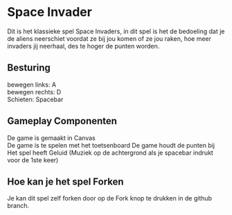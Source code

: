 <h1>Space Invader</h1>

Dit is het klassieke spel Space Invaders, in dit spel is het de bedoeling dat je de aliens neerschiet voordat ze bij jou komen of ze jou raken, hoe meer invaders jij neerhaal, des te hoger de punten worden.

<h2>Besturing</h2>

bewegen links: A<br>
bewegen rechts: D<br>
Schieten: Spacebar<br>

<h2>Gameplay Componenten</h2>
De game is gemaakt in Canvas<br>
De game is te spelen met het toetsenboard<bn>
De game houdt de punten bij<br>
Het spel heeft Geluid (Muziek op de achtergrond als je spacebar indrukt voor de 1ste keer)<br>

<h2>Hoe kan je het spel Forken</h2>
Je kan dit spel zelf forken door op de Fork knop te drukken in de github branch.

